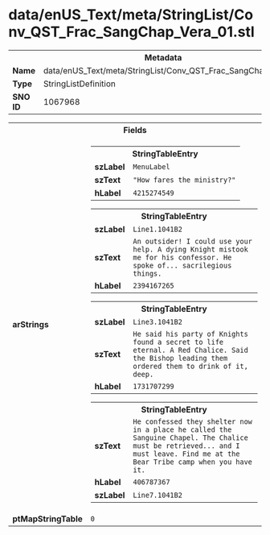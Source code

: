 <h1>data/enUS_Text/meta/StringList/Conv_QST_Frac_SangChap_Vera_01.stl</h1><table><tr><th colspan="100%">Metadata</th></tr><tr><td><b>Name</b></td><td>data/enUS_Text/meta/StringList/Conv_QST_Frac_SangChap_Vera_01.stl</td></tr><tr><td><b>Type</b></td><td>StringListDefinition</td></tr><tr><td><b>SNO ID</b></td><td>1067968</td></tr></table>

<table><tr><th colspan="100%">Fields</th></tr><tr><td><b>arStrings</b></td><td><table><tr><th colspan="100%">StringTableEntry</th></tr><tr><td><b>szLabel</b></td><td><code>MenuLabel</code></td></tr><tr><td><b>szText</b></td><td><code>"How fares the ministry?"</code></td></tr><tr><td><b>hLabel</b></td><td><code>4215274549</code></td></tr></table>


<table><tr><th colspan="100%">StringTableEntry</th></tr><tr><td><b>szLabel</b></td><td><code>Line1.1041B2</code></td></tr><tr><td><b>szText</b></td><td><code>An outsider! I could use your help. A dying Knight mistook me for his confessor. He spoke of... sacrilegious things.</code></td></tr><tr><td><b>hLabel</b></td><td><code>2394167265</code></td></tr></table>


<table><tr><th colspan="100%">StringTableEntry</th></tr><tr><td><b>szLabel</b></td><td><code>Line3.1041B2</code></td></tr><tr><td><b>szText</b></td><td><code>He said his party of Knights found a secret to life eternal. A Red Chalice. Said the Bishop leading them ordered them to drink of it, deep.</code></td></tr><tr><td><b>hLabel</b></td><td><code>1731707299</code></td></tr></table>


<table><tr><th colspan="100%">StringTableEntry</th></tr><tr><td><b>szText</b></td><td><code>He confessed they shelter now in a place he called the Sanguine Chapel. The Chalice must be retrieved... and I must leave. Find me at the Bear Tribe camp when you have it.</code></td></tr><tr><td><b>hLabel</b></td><td><code>406787367</code></td></tr><tr><td><b>szLabel</b></td><td><code>Line7.1041B2</code></td></tr></table>


</td></tr><tr><td><b>ptMapStringTable</b></td><td><code>0</code></td></tr></table>

